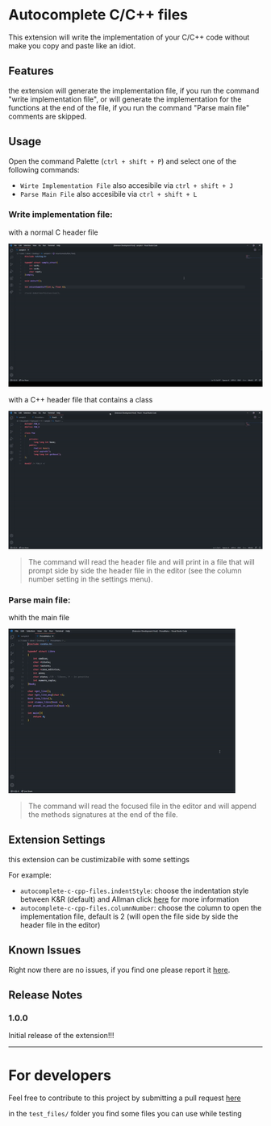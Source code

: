 # Autocomplete C/C++ files

This extension will write the implementation of your C/C++ code without make you copy and paste like an idiot.

## Features

the extension will generate the implementation file, if you run the command "write implementation file", or will generate the implementation for the functions at the end of the file, if you run the command "Parse main file" comments are skipped.

## Usage
Open the command Palette (`ctrl + shift + P`) and select one of the following commands:

* `Wirte Implementation File` also accesibile via `ctrl + shift + J`
* `Parse Main File` also accesibile via `ctrl + shift + L`

### Write implementation file:

with a normal C header file

![with C header file](images/Write_impl_C_file.gif)

with a C++ header file that contains a class

![with C++ class header file](images/Write_impl_CPP_file.gif)

> The command will read the header file and will print in a file that will prompt side by side the header file in the editor (see the column number setting in the settings menu).

### Parse main file:

whith the main file

![with the main file](images/parse_main_file.gif)
> The command will read the focused file in the editor and will append the methods signatures at the end of the file.

## Extension Settings

this extension can be custimizabile with some settings

For example:

* `autocomplete-c-cpp-files.indentStyle`: choose the indentation style between K&R (default) and Allman click [here](https://en.wikipedia.org/wiki/Indentation_style#Brace_placement_in_compound_statements) for more information
* `autocomplete-c-cpp-files.columnNumber`: choose the column to open the implementation file, default is 2 (will open the file side by side the header file in the editor) 

## Known Issues

Right now there are no issues, if you find one please report it [here](https://github.com/SteveSevetS/autocomplete-c-cpp-files/issues).

## Release Notes

### 1.0.0

Initial release of the extension!!!

-----------------------------------------------------------------------------------------------------------

# For developers

Feel free to contribute to this project by submitting a pull request [here](https://github.com/SteveSevetS/autocomplete-c-cpp-files/pulls)

in the `test_files/` folder you find some files you can use while testing